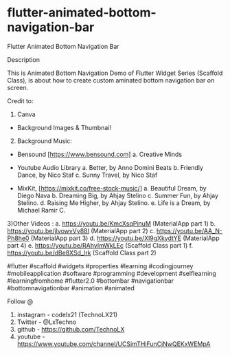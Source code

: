 # flutter-animated-bottom-navigation-bar


Flutter Animated Bottom Navigation Bar

Description

This is Animated Bottom Navigation Demo of Flutter Widget Series (Scaffold Class),  is about how to create custom aminated bottom navigation bar on screen.


Credit to:

1) Canva 
  - Background Images & Thumbnail
  
2) Background Music:
  - Bensound [https://www.bensound.com]
  a. Creative Minds

 - Youtube Audio Library
 a. Better, by Anno Domini Beats
 b. Friendly Dance, by Nico Staf
 c. Sunny Travel, by Nico Staf
 
 - MixKit, [https://mixkit.co/free-stock-music/]
  a. Beautiful Dream, by Diego Nava
  b. Dreaming Big, by Ahjay Stelino
  c. Summer Fun, by Ahjay Stelino.
  d. Raising Me Higher, by Ahjay Stelino.
  e. Life is a Dream, by Michael Ramir C.

3)Other Videos :
  a. https://youtu.be/KmcXsqPinuM (MaterialApp part 1)
  b. https://youtu.be/jlvowvVy88I (MaterialApp part 2)
  c. https://youtu.be/AA_N-Ph8he0 (MaterialApp part 3)
  d. https://youtu.be/Xl9gXkydtYE (MaterialApp part 4)
  e. https://youtu.be/RAhyImWkLEc (Scaffold Class part 1)
  f. https://youtu.be/dBe8XSd_lrk (Scaffold Class part 2)

#flutter #scaffold #widgets #properties #learning #codingjourney #mobileapplication #software #programming #development #selflearning #learningfromhome #flutter2.0 #bottombar #navigationbar #bottomnavigationbar #animation #animated

Follow @
1. instagram - codelx21 (TechnoLX21)
2. Twitter - @LxTechno
3. github - https://github.com/TechnoLX
4. youtube - https://www.youtube.com/channel/UCSjmTHiFunCjNwQEKxWEMpA
